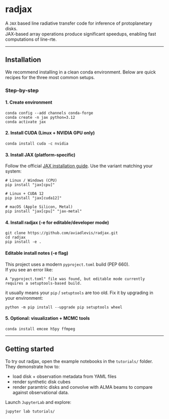 # radjax
A `JAX` based line radiative transfer code for inference of protoplanetary disks.  
JAX-based array operations produce significant speedups, enabling fast computations of line-rte. 

---

## Installation

We recommend installing in a clean conda environment. Below are quick recipes for the three most common setups.


### Step-by-step

#### 1. Create environment
```
conda config --add channels conda-forge
conda create -n jax python=3.12
conda activate jax
```

#### 2. Install CUDA (Linux + NVIDIA GPU only)
```
conda install cuda -c nvidia
```

#### 3. Install JAX (platform-specific)
Follow the official [JAX installation guide](https://docs.jax.dev/en/latest/installation.html).
Use the variant matching your system:
```
# Linux / Windows (CPU)
pip install "jax[cpu]"

# Linux + CUDA 12
pip install "jax[cuda12]"

# macOS (Apple Silicon, Metal)
pip install "jax[cpu]" "jax-metal"
```

#### 4. Install radjax (-e for editable/developer mode) 
```
git clone https://github.com/aviadlevis/radjax.git
cd radjax
pip install -e .
```

#### Editable install notes (-e flag)
This project uses a modern `pyproject.toml` build (PEP 660).  
If you see an error like:
```
A "pyproject.toml" file was found, but editable mode currently requires a setuptools-based build.
```

it usually means your `pip` / `setuptools` are too old. Fix it by upgrading in your environment:
```
python -m pip install --upgrade pip setuptools wheel
```


#### 5. Optional: visualization + MCMC tools
```
conda install emcee h5py ffmpeg
```

---

## Getting started
To try out radjax, open the example notebooks in the `tutorials/` folder.
They demonstrate how to:
 - load disk + observation metadata from YAML files
 - render synthetic disk cubes
 - render paramtric disks and convolve with ALMA beams to compare against observational data.

Launch `JupyterLab` and explore:
```
jupyter lab tutorials/
```